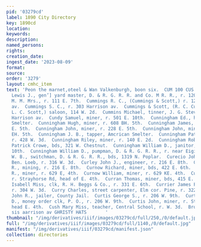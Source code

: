```yaml
---
pid: '03279cd'
label: 1890 City Directory
key: 1890cd
location: 
keywords: 
description: 
named_persons: 
rights: 
creation_date: 
ingest_date: '2023-08-09'
format: 
source: 
order: '3279'
layout: cmhc_item
text: 'Peon the marnet,oteel & Wan Valkenburgh, boon six.  CUM 100 CUS        Cummings
  Lewis J., gen’] yard master, D. & R. G. R. R. and Co. M R. R., r. 120 E. 14th.  Cummings
  M. M. Mrs., r. 111 E. 7th.  Cummings R. C., (Cummings & Scott,) r. 127 Harrison
  av.  Cummings S. C., r. 303 Harrison av.  Cummings & Scott, (R. C. Cummings and
  L. C. Scott,) saloon, 114 W. 2d.  Cummins Michael, tinner, J. G. Stevenson, r. 815
  Harrison av.  Cundy Samuel, miner, r. 501 E. 10th.  Cunningham Ed., helper, American
  Smelter.  Cunningham Hugh, miner, r. 608 BH. 5th.  Cunningham James, miner, r. 325
  E. 5th.  Cunningham John, miner, r. 228 E. 5th.  Cunningham John, miner, r. 814
  EH. 5th.  Cunningham J. B., tapper, Amcrican Smelter.  Cunningham Patrick J., miner,
  r. 428 W. 3d.  Cunningham Riley, miner, r. 140 E. 2d.  Cunningham Robert, teamster,
  Patrick Crowe, bds, 321 W. Chestnut.  Cunningham William D., janitor, r. 225 E.
  10th.  Cunningham William D., pumpman, D. & R. G. R. R., r. near Eigin Smelter.  Cunningham
  W. B., switchman, D. & R. G. R. R., bds, 1319 N. Poplar.  Curecio John B., musician,
  Ben. Loeb, r. 316 W. 3d.  Curley John J., engineer, r. 216 E. 8th.  Curley John
  R., mining, r. 216 E. 8th.  Curnow Richard, miner, bds, 422 E. 6th.  Curnow Thomas
  R., miner, r. 629 E, 4th.  Curnow William, miner, r. 629 KE. 4th.  Curran Mary Mrs.,
  r. Strayhorse Rd, head of E. 4th.  Curran Thomas, miner, bds, 415 E. 6th.  Currier
  Isabell Miss, clk, R. H. Beggs & Co., r. 331 E. 6th.  Currier James F., watchman,
  r. 304 W. 3d.  Curry Charles, street carpenter, Elm cor. Pine, r. 322 E. 4th.  Curtin
  John R., jailer, County Jail.  Curtis George S., r. 206 W. 9th.  Curtis Herbert
  D., money order clk, P. O., r. 206 W. 9th.  Curtis John, miner, r. Strayhorse Rd,
  head E. 4th.  Cush Mary Miss, teacher, Central School, r. W. 3d.  Brown & Morgan,
  sis aarrison av GHRISTY HATS       '
thumbnail: "/img/derivatives/iiif/images/03279cd/full/250,/0/default.jpg"
full: "/img/derivatives/iiif/images/03279cd/full/1140,/0/default.jpg"
manifest: "/img/derivatives/iiif/03279cd/manifest.json"
collection: directories
---
```

